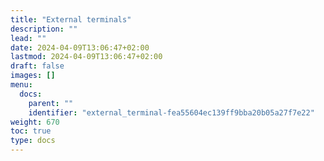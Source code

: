 ```yaml
---
title: "External terminals"
description: ""
lead: ""
date: 2024-04-09T13:06:47+02:00
lastmod: 2024-04-09T13:06:47+02:00
draft: false
images: []
menu:
  docs:
    parent: ""
    identifier: "external_terminal-fea55604ec139ff9bba20b05a27f7e22"
weight: 670
toc: true
type: docs
---
```

